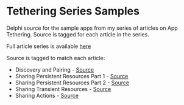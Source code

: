 # Tethering Series Samples

Delphi source for the sample apps from my series of articles on App Tethering. Source is tagged for each article in the series.


Full article series is available [here](http://www.malcolmgroves.com/blog/?cat=113) 

Source is tagged to match each article:

* Discovery and Pairing - [Source](https://github.com/malcolmgroves/tethering_series_delphi/releases/tag/2.DiscoveryAndPairing)
* Sharing Persistent Resources Part 1 - [Source](https://github.com/malcolmgroves/tethering_series_delphi/releases/tag/3.PersistentResourcesPart1)
* Sharing Persistent Resources Part 2 - [Source](https://github.com/malcolmgroves/tethering_series_delphi/releases/tag/4.PersistentResourcesPart2)
* Sharing Transient Resources - [Source](https://github.com/malcolmgroves/tethering_series_delphi/releases/tag/5.TransientResources) 
* Sharing Actions - [Source](https://github.com/malcolmgroves/tethering_series_delphi/releases/tag/6.RemoteActions)